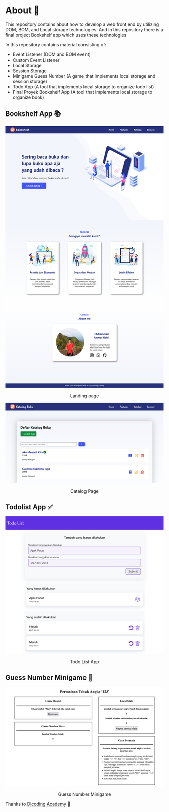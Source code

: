 # About 📄

This repository contains about how to develop a web front end by utilizing DOM, BOM, and Local storage technologies. And in this repository there is a final project Bookshelf app which uses these technologies

In this repository contains material consisting of:

- Event Listener (DOM and BOM event)
- Custom Event Listener
- Local Storage
- Session Storage
- Minigame Guess Number (A game that implements local storage and session storage)
- Todo App (A tool that implements local storage to organize todo list)
- Final Proyek Bookshelf App (A tool that implements local storage to organize book)

## Bookshelf App 📚

![Landing Page](/asset/landingpage.png)

<p style="text-align:center;">Landing page</p>

![Catalog Page](/asset/katalog.png)

<p style="text-align:center;">Catalog Page</p>

## Todolist App ✅

![Todolist App](/asset/todolist.png)

<p style="text-align:center;">Todo List App</p>

## Guess Number Minigame 🔢

![Todolist App](/asset/guess.png)

<p style="text-align:center;">Guess Number Minigame</p>

Thanks to [Dicoding Academy](https://dicoding.com) 🙏
